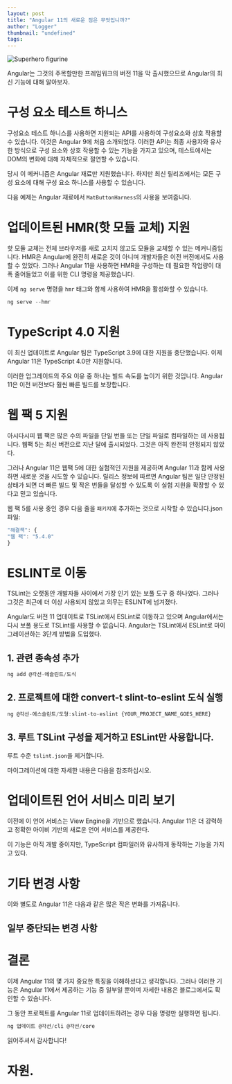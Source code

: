 ```yaml
---
layout: post
title: "Angular 11의 새로운 점은 무엇입니까?"
author: "Logger"
thumbnail: "undefined"
tags: 
---
```



![Superhero figurine](https://miro.medium.com/max/7744/0*acoVQHpy2qgALnhv)

Angular는 그것의 주목할만한 프레임워크의 버전 11을 막 출시했으므로 Angular의 최신 기능에 대해 알아보자.

# 구성 요소 테스트 하니스

구성요소 테스트 하니스를 사용하면 지원되는 API를 사용하여 구성요소와 상호 작용할 수 있습니다. 이것은 Angular 9에 처음 소개되었다. 이러한 API는 최종 사용자와 유사한 방식으로 구성 요소와 상호 작용할 수 있는 기능을 가지고 있으며, 테스트에서는 DOM의 변화에 대해 자체적으로 절연할 수 있습니다.

당시 이 메커니즘은 Angular 재료만 지원했습니다. 하지만 최신 릴리즈에서는 모든 구성 요소에 대해 구성 요소 하니스를 사용할 수 있습니다.

다음 예제는 Angular 재료에서 `MatButtonHarness`의 사용을 보여줍니다.

# 업데이트된 HMR(핫 모듈 교체) 지원

핫 모듈 교체는 전체 브라우저를 새로 고치지 않고도 모듈을 교체할 수 있는 메커니즘입니다. HMR은 Angular에 완전히 새로운 것이 아니며 개발자들은 이전 버전에서도 사용할 수 있었다. 그러나 Angular 11을 사용하면 HMR을 구성하는 데 필요한 작업량이 대폭 줄어들었고 이를 위한 CLI 명령을 제공했습니다.

이제 `ng serve` 명령을 `hmr` 태그와 함께 사용하여 HMR을 활성화할 수 있습니다.

```js
ng serve --hmr
```

# TypeScript 4.0 지원

이 최신 업데이트로 Angular 팀은 TypeScript 3.9에 대한 지원을 중단했습니다. 이제 Angular 11은 TypeScript 4.0만 지원합니다.

이러한 업그레이드의 주요 이유 중 하나는 빌드 속도를 높이기 위한 것입니다. Angular 11은 이전 버전보다 훨씬 빠른 빌드를 보장합니다.

# 웹 팩 5 지원

아시다시피 웹 팩은 많은 수의 파일을 단일 번들 또는 단일 파일로 컴파일하는 데 사용됩니다. 웹팩 5는 최신 버전으로 지난 달에 출시되었다. 그것은 아직 완전히 안정되지 않았다.

그러나 Angular 11은 웹팩 5에 대한 실험적인 지원을 제공하며 Angular 11과 함께 사용하면 새로운 것을 시도할 수 있습니다. 릴리스 정보에 따르면 Angular 팀은 일단 안정된 상태가 되면 더 빠른 빌드 및 작은 번들을 달성할 수 있도록 이 실험 지원을 확장할 수 있다고 믿고 있습니다.

웹 팩 5를 사용 중인 경우 다음 줄을 `패키지`에 추가하는 것으로 시작할 수 있습니다.json 파일:

```js
"해결책": {
"웹 팩": "5.4.0"
}
```

# ESLINT로 이동

TSLint는 오랫동안 개발자들 사이에서 가장 인기 있는 보풀 도구 중 하나였다. 그러나 그것은 최근에 더 이상 사용되지 않았고 의무는 ESLINT에 넘겨졌다.

Angular도 버전 11 업데이트로 TSLint에서 ESLint로 이동하고 있으며 Angular에서는 다시 보풀 용도로 TSLint를 사용할 수 없습니다. Angular는 TSLint에서 ESLint로 마이그레이션하는 3단계 방법을 도입했다.

## 1. 관련 종속성 추가

```js
ng add @각선-에슬린트/도식
```

## 2. 프로젝트에 대한 convert-t slint-to-eslint 도식 실행

```js
ng @각선-에스슬린트/도형:slint-to-eslint {YOUR_PROJECT_NAME_GOES_HERE}
```

## 3. 루트 TSLint 구성을 제거하고 ESLint만 사용합니다.

루트 수준 `tslint.json`을 제거합니다.

마이그레이션에 대한 자세한 내용은 다음을 참조하십시오.

# 업데이트된 언어 서비스 미리 보기

이전에 이 언어 서비스는 View Engine을 기반으로 했습니다. Angular 11은 더 강력하고 정확한 아이비 기반의 새로운 언어 서비스를 제공한다.

이 기능은 아직 개발 중이지만, TypeScript 컴파일러와 유사하게 동작하는 기능을 가지고 있다.

# 기타 변경 사항

이와 별도로 Angular 11은 다음과 같은 많은 작은 변화를 가져옵니다.

## 일부 중단되는 변경 사항

# 결론

이제 Angular 11의 몇 가지 중요한 특징을 이해하셨다고 생각합니다. 그러나 이러한 기능은 Angular 11에서 제공하는 기능 중 일부일 뿐이며 자세한 내용은 블로그에서도 확인할 수 있습니다.

그 동안 프로젝트를 Angular 11로 업데이트하려는 경우 다음 명령만 실행하면 됩니다.

```js
ng 업데이트 @각선/cli @각선/core
```

읽어주셔서 감사합니다!

# 자원.
